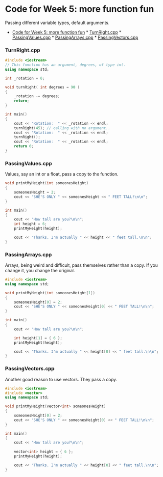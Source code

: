 # Code for Week 5: more function fun

Passing different variable types, default arguments.


<!-- @import "[TOC]" {cmd="toc" depthFrom=1 depthTo=6 orderedList=false} -->

<!-- code_chunk_output -->

* [Code for Week 5: more function fun](#code-for-week-5-more-function-fun)
		* [TurnRight.cpp](#turnrightcpp)
		* [PassingValues.cpp](#passingvaluescpp)
		* [PassingArrays.cpp](#passingarrayscpp)
		* [PassingVectors.cpp](#passingvectorscpp)

<!-- /code_chunk_output -->


### TurnRight.cpp

```c++
#include <iostream>
// This function has an argument, degrees, of type int.
using namespace std;

int _rotation = 0;

void turnRight( int degrees = 90 )
{
	_rotation -= degrees;
	return;
}

int main()
{
	cout << "Rotation:  " << _rotation << endl;
	turnRight(45); // calling with no argument..
	cout << "Rotation:  " << _rotation << endl;
	turnRight();
	cout << "Rotation:  " << _rotation << endl;
	return 0;
}

```

### PassingValues.cpp

Values, say an int or a float, pass a copy to the function.

```c++
void printMyHeight(int someonesHeight)
{
	someonesHeight = 2;
	cout << "SHE'S ONLY " << someonesHeight << " FEET TALL!\n\n";
}

int main()
{
	cout << "How tall are you?\n\n";
	int height = 6;
	printMyHeight(height);

	cout << "Thanks. I'm actually " << height << " feet tall.\n\n";
}
```

### PassingArrays.cpp

Arrays, being weird and difficult, pass themselves rather than a copy. If you change it, you change the original.

```c++
#include <iostream>
using namespace std;

void printMyHeight(int someonesHeight[1])
{
	someonesHeight[0] = 2;
	cout << "SHE'S ONLY " << someonesHeight[0] << " FEET TALL!\n\n";
}

int main()
{
	cout << "How tall are you?\n\n";

	int height[1] = { 6 };
	printMyHeight(height);

	cout << "Thanks. I'm actually " << height[0] << " feet tall.\n\n";
}
```

### PassingVectors.cpp

Another good reason to use vectors. They pass a copy.

```c++
#include <iostream>
#include <vector>
using namespace std;

void printMyHeight(vector<int> someonesHeight)
{
	someonesHeight[0] = 2;
	cout << "SHE'S ONLY " << someonesHeight[0] << " FEET TALL!\n\n";
}

int main()
{
	cout << "How tall are you?\n\n";
	
	vector<int> height = { 6 };
	printMyHeight(height);

	cout << "Thanks. I'm actually " << height[0] << " feet tall.\n\n";
}
```